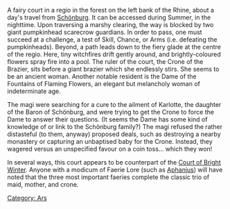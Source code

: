 A fairy court in a regio in the forest on the left bank of the Rhine,
about a day's travel from [Schönburg](Schönburg "wikilink"). It can be
accessed during Summer, in the nighttime. Upon traversing a marshy
clearing, the way is blocked by two giant pumpkinhead scarecrow
guardians. In order to pass, one must succeed at a challenge, a test of
Skill, Chance, or Arms (i.e. defeating the pumpkinheads). Beyond, a path
leads down to the fiery glade at the centre of the regio. Here, tiny
witchfires drift gently around, and brightly-coloured flowers spray fire
into a pool. The ruler of the court, the Crone of the Brazier, sits
before a giant brazier which she endlessly stirs. She seems to be an
ancient woman. Another notable resident is the Dame of the Fountains of
Flaming Flowers, an elegant but melancholy woman of indeterminate age.

The magi were searching for a cure to the ailment of Karlotte, the
daughter of the Baron of Schönburg, and were trying to get the Crone to
force the Dame to answer their questions. (It seems the Dame has some
kind of knowledge of or link to the Schönburg family?) The magi refused
the rather distasteful (to them, anyway) proposed deals, such as
destroying a nearby monastery or capturing an unbaptised baby for the
Crone. Instead, they wagered versus an unspecified favour on a coin
toss... which they won\!

In several ways, this court appears to be counterpart of the [Court of
Bright Winter](Court_of_Bright_Winter "wikilink"). Anyone with a modicum
of Faerie Lore (such as [Aphanius](Aphanius "wikilink")) will have noted
that the three most important faeries complete the classic trio of maid,
mother, and crone.

[Category: Ars](Category:_Ars "wikilink")